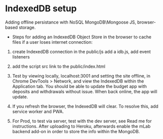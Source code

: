 # IndexedDB setup

Adding offline persistance with NoSQL MongoDB\Mongoose JS, browser-based storage.

* Steps for adding an IndexedDB Object Store in the browser to cache files if a user loses internet connection:

1. create IndexedDB connection in the public/js add a idb.js, add event listeners

2. add the script src link to the public/index.html

3. Test by viewing locally, localhost:3001 and setting the site offline, in Chrome DevTools > Network, and view the IndexedDB within the Application tab. You should be able to update the budget app with deposits and withdrawals without issue. When back online, the app will update.

4. If you refresh the browser, the IndexedDB will clear.  To resolve this, add service worker and PWA.

5. For Prod, to test via server, test with the dev server, see Read me for instructions.  After uploading to Heroku, afterwards enable the mLab backend add-on in order to store the info within the MongoDB.

